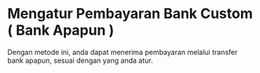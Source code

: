 
# Mengatur Pembayaran Bank Custom ( Bank Apapun )

 <Badge text="Goal"/> Dengan metode ini, anda dapat menerima pembayaran melalui transfer bank apapun, sesuai dengan yang anda atur.
